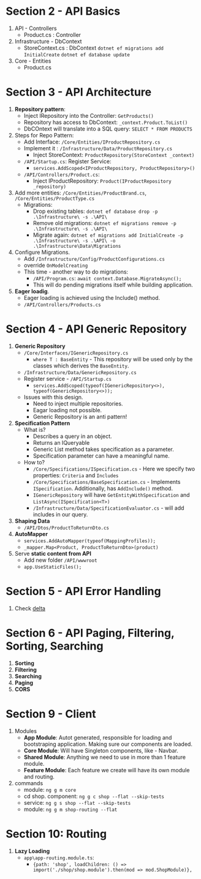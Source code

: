 # Section 2 - API Basics
   1. API
     - Controllers
        - Product.cs : Controller
   1. Infrastructure
     - DbContext
        - StoreContext.cs : DbContext
            `dotnet ef migrations add InitialCreate`
            `dotnet ef database update`
   2. Core
     - Entities
       - Product.cs


# Section 3 - API Architecture
  1. **Repository pattern**:
     - Inject IRepository into the Controller: `GetProducts()`
     - Repository has access to DbContext: `_context.Product.ToList()`
     - DbCOntext will translate into a SQL query: `SELECT * FROM PRODUCTS`
  2. Steps for Repo Pattern:
     - Add Interface: `/Core/Entities/IProductRepository.cs`
     - Implement it : `/Infrastructure/Data/ProductRepository.cs`
        - Inject StoreContext: `ProductRepository(StoreContext _context)`
     - `/API/Startup.cs`: Register Service:
        - `services.AddScoped<IProductRepository, ProductRepository>()`
     - `/API/Controllers/Product.cs`:
        - Inject IProductRepository: `Product(IProductRepository _repository)`
   3. Add more entities: `/Core/Entities/ProductBrand.cs`, `/Core/Entities/ProductType.cs`
      - Migrations:
        - Drop existing tables: `dotnet ef database drop -p .\Infrastructure\ -s .\API\`
        - Remove old migrations: `dotnet ef migrations remove -p .\Infrastructure\ -s .\API\`
        - Migrate again: `dotnet ef migrations add InitialCreate -p .\Infrastructure\ -s .\API\ -o .\Infrastructure\Data\Migrations`
   4. Configure Migrations.
      - Add `/Infrastructure/Config/ProductConfigurations.cs`
      - override `OnModelCreating`
      - This time - another way to do migrations:
        - `/API/Program.cs`: `await context.Database.MigrateAsync();`
        - This will do pending migrations itself while building application.
   5. **Eager loadig**.
      - Eager loading is achieved using the Include() method.
      - `/API/Controllers/Products.cs`

# Section 4 - API Generic Repository
   1. **Generic Repository**
      - `/Core/Interfaces/IGenericRepository.cs`
        - `where T : BaseEntity` - This repository will be used only by the classes which derives the `BaseEntity`.
      - `/Infrastructure/Data/GenericRepository.cs`
      - Register service - `/API/Startup.cs`
        - `services.AddScoped(typeof(IGenericRepository<>), typeof(GenericRepository<>));`
      - Issues with this design.
        - Need to inject multiple repositories.
        - Eagar loading not possible.
        - Generic Repository is an anti pattern!
   2. **Specification Pattern**
      - What is?
        - Describes a query in an object.
        - Returns an IQueryable<T>
        - Generic List method takes specification as a parameter.
        - Specification parameter can have a meaningful name.
      - How to?
        - `/Core/Specifications/ISpecification.cs` - Here we specify two properties: `Criteria` and `Includes`
        - `/Core/Specifications/BaseSpecification.cs` - Implements `ISpecification`. Additionally, has `AddInclude()` method.
        - `IGenericRepository` will have `GetEntityWithSpecification` and `ListAsync(ISpecification<T>)`
        - `/Infrastructure/Data/SpecificationEvaluator.cs` - will add includes in our query.
   3. **Shaping Data**
      - `/API/Dtos/ProductToReturnDto.cs`
   4. **AutoMapper**
      - `services.AddAutoMapper(typeof(MappingProfiles));`
      - `_mapper.Map<Product, ProductToReturnDto>(product)`
   5. Serve **static content from API**
      - Add new folder `/API/wwwroot`
      - `app.UseStaticFiles();`

# Section 5 - API Error Handling
   1. Check [delta](https://github.com/raghav18gupta/dotnetwebapi-angular/commit/f193c08e33c81d2a4585fb0ebb2d2902b71433db)

# Section 6 - API Paging, Filtering, Sorting, Searching
   1. **Sorting**
   2. **Filtering**
   3. **Searching**
   4. **Paging**
   5. **CORS**
# Section 9 - Client
   1. Modules
      - **App Module**: Autot generated, responsible for loading and bootstraping application. Making sure our components are loaded.
      - **Core Module**: Will have Singleton components, like - Navbar.
      - **Shared Module**: Anything we need to use in more than 1 feature module.
      - **Feature Module**: Each feature we create will have its own module and routing.
   2. commands
      - module: `ng g m core`
      - cd shop. component: `ng g c shop --flat --skip-tests`
      - service: `ng g s shop --flat --skip-tests`
      - module: `ng g m shop-routing --flat`
# Section 10: Routing
   1. **Lazy Loading**
      - `app\app-routing.module.ts`:
        - `{path: 'shop', loadChildren: () => import('./shop/shop.module').then(mod => mod.ShopModule)},`

